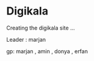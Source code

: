 # Digikala
 Creating the digikala site ...
 
 Leader : marjan
 
 gp: marjan , amin , donya , erfan
 
